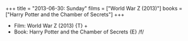 +++
title = "2013-06-30: Sunday"
films = ["World War Z (2013)"]
books = ["Harry Potter and the Chamber of Secrets"]
+++


* Film: World War Z (2013) {T} +
* Book: Harry Potter and the Chamber of Secrets {E} /f/
